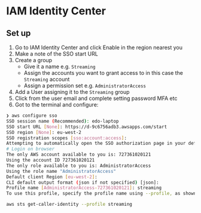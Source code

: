 # IAM Identity Center

## Set up

1. Go to IAM Identity Center and click Enable in the region nearest you
2. Make a note of the SSO start URL
3. Create a group
   - Give it a name e.g. `Streaming`
   - Assign the accounts you want to grant access to in this case the `Streaming` account
   - Assign a permission set e.g. `AdministratorAccess`
4. Add a User assigning it to the `Streaming` group
5. Click from the user email and complete setting password MFA etc
6. Got to the terminal and configure:

```bash
❯ aws configure sso
SSO session name (Recommended): edo-laptop
SSO start URL [None]: https://d-9c6756adb3.awsapps.com/start
SSO region [None]: eu-west-2
SSO registration scopes [sso:account:access]:
Attempting to automatically open the SSO authorization page in your default browser.
# Login on browser
The only AWS account available to you is: 727361020121
Using the account ID 727361020121
The only role available to you is: AdministratorAccess
Using the role name "AdministratorAccess"
Default client Region [eu-west-2]:
CLI default output format (json if not specified) [json]:
Profile name [AdministratorAccess-727361020121]: streaming
To use this profile, specify the profile name using --profile, as shown:

aws sts get-caller-identity --profile streaming
```